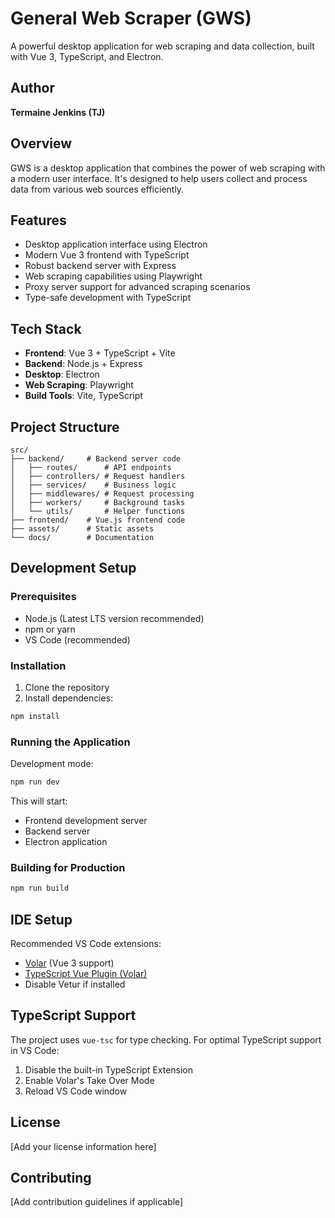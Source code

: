 # General Web Scraper (GWS)

A powerful desktop application for web scraping and data collection, built with Vue 3, TypeScript, and Electron.

## Author
**Termaine Jenkins (TJ)**

## Overview
GWS is a desktop application that combines the power of web scraping with a modern user interface. It's designed to help users collect and process data from various web sources efficiently.

## Features
- Desktop application interface using Electron
- Modern Vue 3 frontend with TypeScript
- Robust backend server with Express
- Web scraping capabilities using Playwright
- Proxy server support for advanced scraping scenarios
- Type-safe development with TypeScript

## Tech Stack
- **Frontend**: Vue 3 + TypeScript + Vite
- **Backend**: Node.js + Express
- **Desktop**: Electron
- **Web Scraping**: Playwright
- **Build Tools**: Vite, TypeScript

## Project Structure
```
src/
├── backend/     # Backend server code
│   ├── routes/      # API endpoints
│   ├── controllers/ # Request handlers
│   ├── services/    # Business logic
│   ├── middlewares/ # Request processing
│   ├── workers/     # Background tasks
│   └── utils/       # Helper functions
├── frontend/    # Vue.js frontend code
├── assets/      # Static assets
└── docs/        # Documentation
```

## Development Setup

### Prerequisites
- Node.js (Latest LTS version recommended)
- npm or yarn
- VS Code (recommended)

### Installation
1. Clone the repository
2. Install dependencies:
```bash
npm install
```

### Running the Application
Development mode:
```bash
npm run dev
```
This will start:
- Frontend development server
- Backend server
- Electron application

### Building for Production
```bash
npm run build
```

## IDE Setup
Recommended VS Code extensions:
- [Volar](https://marketplace.visualstudio.com/items?itemName=Vue.volar) (Vue 3 support)
- [TypeScript Vue Plugin (Volar)](https://marketplace.visualstudio.com/items?itemName=Vue.vscode-typescript-vue-plugin)
- Disable Vetur if installed

## TypeScript Support
The project uses `vue-tsc` for type checking. For optimal TypeScript support in VS Code:
1. Disable the built-in TypeScript Extension
2. Enable Volar's Take Over Mode
3. Reload VS Code window

## License
[Add your license information here]

## Contributing
[Add contribution guidelines if applicable]
